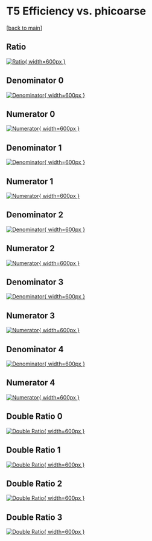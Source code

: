# T5 Efficiency vs. phicoarse

[[back to main](./)]



## Ratio

[![Ratio](../mtv/var/T5_xtr_11_1_eff_phicoarse.png){ width=600px }](../mtv/var/T5_xtr_11_1_eff_phicoarse.pdf)

## Denominator 0

[![Denominator](../mtv/den/T5_xtr_11_1_eff_phicoarse_den0.png){ width=600px }](../mtv/den/T5_xtr_11_1_eff_phicoarse_den0.pdf)

## Numerator 0

[![Numerator](../mtv/num/T5_xtr_11_1_eff_phicoarse_num0.png){ width=600px }](../mtv/num/T5_xtr_11_1_eff_phicoarse_num0.pdf)

## Denominator 1

[![Denominator](../mtv/den/T5_xtr_11_1_eff_phicoarse_den1.png){ width=600px }](../mtv/den/T5_xtr_11_1_eff_phicoarse_den1.pdf)

## Numerator 1

[![Numerator](../mtv/num/T5_xtr_11_1_eff_phicoarse_num1.png){ width=600px }](../mtv/num/T5_xtr_11_1_eff_phicoarse_num1.pdf)

## Denominator 2

[![Denominator](../mtv/den/T5_xtr_11_1_eff_phicoarse_den2.png){ width=600px }](../mtv/den/T5_xtr_11_1_eff_phicoarse_den2.pdf)

## Numerator 2

[![Numerator](../mtv/num/T5_xtr_11_1_eff_phicoarse_num2.png){ width=600px }](../mtv/num/T5_xtr_11_1_eff_phicoarse_num2.pdf)

## Denominator 3

[![Denominator](../mtv/den/T5_xtr_11_1_eff_phicoarse_den3.png){ width=600px }](../mtv/den/T5_xtr_11_1_eff_phicoarse_den3.pdf)

## Numerator 3

[![Numerator](../mtv/num/T5_xtr_11_1_eff_phicoarse_num3.png){ width=600px }](../mtv/num/T5_xtr_11_1_eff_phicoarse_num3.pdf)

## Denominator 4

[![Denominator](../mtv/den/T5_xtr_11_1_eff_phicoarse_den4.png){ width=600px }](../mtv/den/T5_xtr_11_1_eff_phicoarse_den4.pdf)

## Numerator 4

[![Numerator](../mtv/num/T5_xtr_11_1_eff_phicoarse_num4.png){ width=600px }](../mtv/num/T5_xtr_11_1_eff_phicoarse_num4.pdf)

## Double Ratio 0

[![Double Ratio](../mtv/ratio/T5_xtr_11_1_eff_phicoarse_ratio0.png){ width=600px }](../mtv/ratio/T5_xtr_11_1_eff_phicoarse_ratio0.pdf)

## Double Ratio 1

[![Double Ratio](../mtv/ratio/T5_xtr_11_1_eff_phicoarse_ratio1.png){ width=600px }](../mtv/ratio/T5_xtr_11_1_eff_phicoarse_ratio1.pdf)

## Double Ratio 2

[![Double Ratio](../mtv/ratio/T5_xtr_11_1_eff_phicoarse_ratio2.png){ width=600px }](../mtv/ratio/T5_xtr_11_1_eff_phicoarse_ratio2.pdf)

## Double Ratio 3

[![Double Ratio](../mtv/ratio/T5_xtr_11_1_eff_phicoarse_ratio3.png){ width=600px }](../mtv/ratio/T5_xtr_11_1_eff_phicoarse_ratio3.pdf)

